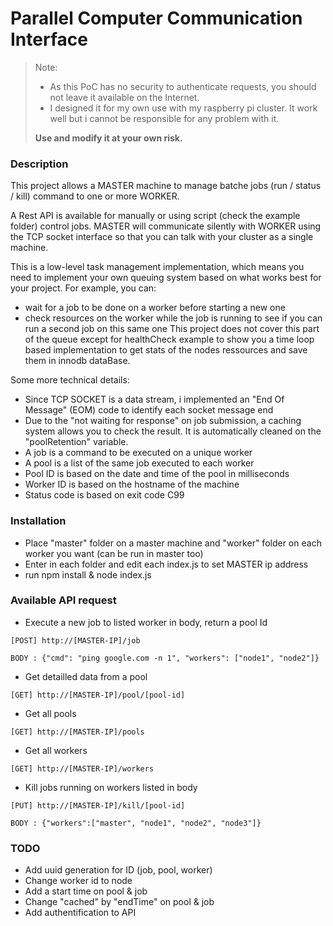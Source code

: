 # Parallel Computer Communication Interface

> Note:
> - As this PoC has no security to authenticate requests, you should not leave it available on the Internet.
> - I designed it for my own use with my raspberry pi cluster. It work well but i cannot be responsible for any problem with it.
> 
> **Use and modify it at your own risk.**

### Description

This project allows a MASTER machine to manage batche jobs (run / status / kill) command to one or more WORKER.

A Rest API is available for manually or using script (check the example folder) control jobs.
MASTER will communicate silently with WORKER using the TCP socket interface so that you can talk with your cluster as a single machine.

This is a low-level task management implementation, which means you need to implement your own queuing system based on what works best for your project. For example, you can:
- wait for a job to be done on a worker before starting a new one
- check resources on the worker while the job is running to see if you can run a second job on this same one
This project does not cover this part of the queue except for healthCheck example to show you a time loop based implementation to get stats of the nodes ressources and save them in innodb dataBase.

Some more technical details:

- Since TCP SOCKET is a data stream, i implemented an "End Of Message" (EOM) code to identify each socket message end
- Due to the "not waiting for response" on job submission, a caching system allows you to check the result. It is automatically cleaned on the "poolRetention" variable.
- A job is a command to be executed on a unique worker
- A pool is a list of the same job executed to each worker
- Pool ID is based on the date and time of the pool in milliseconds
- Worker ID is based on the hostname of the machine
- Status code is based on exit code C99

### Installation
- Place "master" folder on a master machine and "worker" folder on each worker you want (can be run in master too)
- Enter in each folder and edit each index.js to set MASTER ip address
- run npm install & node index.js


### Available API request

- Execute a new job to listed worker in body, return a pool Id
```
[POST] http://[MASTER-IP]/job 

BODY : {"cmd": "ping google.com -n 1", "workers": ["node1", "node2"]}
```
- Get detailled data from a pool
```
[GET] http://[MASTER-IP]/pool/[pool-id]
```
- Get all pools
```
[GET] http://[MASTER-IP]/pools
```
- Get all workers
```
[GET] http://[MASTER-IP]/workers
```
- Kill jobs running on workers listed in body
```
[PUT] http://[MASTER-IP]/kill/[pool-id]

BODY : {"workers":["master", "node1", "node2", "node3"]}
```

### TODO

- Add uuid generation for ID (job, pool, worker) 
- Change worker id to node
- Add a start time on pool & job
- Change "cached" by "endTime" on pool & job
- Add authentification to API
